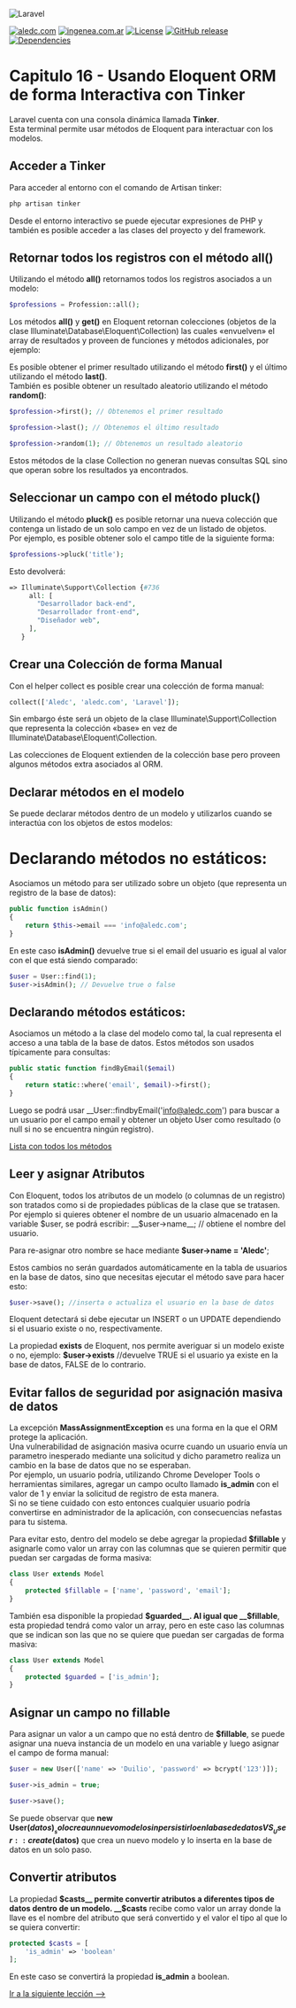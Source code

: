 ![Laravel](https://raw.githubusercontent.com/aledc7/Laravel/master/pirullo.png "Aledc.com")

[![aledc.com](https://github.com/aledc7/Scrum-Certification/blob/master/recursos/aledc.com.svg)](https://aledc.com)
[![ingenea.com.ar](https://github.com/aledc7/Scrum-Certification/blob/master/recursos/ingenea.svg)](http://ingenea.com.ar)
[![License](https://github.com/aledc7/Scrum-Certification/blob/master/recursos/mit-license.svg)](https://aledc.com)
[![GitHub release](https://github.com/aledc7/Scrum-Certification/blob/master/recursos/release.svg)](https://aledc.com)
[![Dependencies](https://github.com/aledc7/Scrum-Certification/blob/master/recursos/dependencias-none.svg)](https://aledc.com)

# Capitulo 16 - Usando Eloquent ORM de forma Interactiva con Tinker

Laravel cuenta con una consola dinámica llamada __Tinker__.   
Esta terminal permite usar métodos de Eloquent para interactuar con los modelos.


## Acceder a Tinker
Para acceder al entorno con el comando de Artisan tinker:  

```php
php artisan tinker
````

Desde el entorno interactivo se puede ejecutar expresiones de PHP y también es posible acceder a las clases del proyecto y del framework.

## Retornar todos los registros con el método __all()__

Utilizando el método __all()__ retornamos todos los registros asociados a un modelo:

```php
$professions = Profession::all();
````


Los métodos __all()__ y __get()__ en Eloquent retornan colecciones (objetos de la clase Illuminate\Database\Eloquent\Collection) las cuales «envuelven» el array de resultados y proveen de funciones y métodos adicionales, por ejemplo:

Es posible obtener el primer resultado utilizando el método __first()__ y el último utilizando el método __last()__.   
También es posible obtener un resultado aleatorio utilizando el método __random()__:

```php
$profession->first(); // Obtenemos el primer resultado

$profession->last(); // Obtenemos el último resultado

$profession->random(1); // Obtenemos un resultado aleatorio
````

Estos métodos de la clase Collection no generan nuevas consultas SQL sino que operan sobre los resultados ya encontrados.

## Seleccionar un campo con el método __pluck()__   
Utilizando el método __pluck()__ es posible retornar una nueva colección que contenga un listado de un solo campo en vez de un listado de objetos.   
Por ejemplo, es posible obtener solo el campo title de la siguiente forma:

```php
$professions->pluck('title');
````

Esto devolverá:    
```php
=> Illuminate\Support\Collection {#736
     all: [
       "Desarrollador back-end",
       "Desarrollador front-end",
       "Diseñador web",
     ],
   }
````


## Crear una Colección de forma Manual

Con el helper collect es posible crear una colección de forma manual:

```php
collect(['Aledc', 'aledc.com', 'Laravel']);
````


Sin embargo éste será un objeto de la clase Illuminate\Support\Collection que representa la colección «base» en vez de Illuminate\Database\Eloquent\Collection.

Las colecciones de Eloquent extienden de la colección base pero proveen algunos métodos extra asociados al ORM.

## Declarar métodos en el modelo
Se puede declarar métodos dentro de un modelo y utilizarlos cuando se interactúa con los objetos de estos modelos:

# Declarando métodos no estáticos:
Asociamos un método para ser utilizado sobre un objeto (que representa un registro de la base de datos):

```php
public function isAdmin()
{
    return $this->email === 'info@aledc.com';
}
````

En este caso __isAdmin()__ devuelve true si el email del usuario es igual al valor con el que está siendo comparado:

```php
$user = User::find(1);
$user->isAdmin(); // Devuelve true o false
````

## Declarando métodos estáticos:
Asociamos un método a la clase del modelo como tal, la cual representa el acceso a una tabla de la base de datos. Estos métodos son usados típicamente para consultas:

```php
public static function findByEmail($email)
{
    return static::where('email', $email)->first();
}
````

Luego se podrá usar __User::findbyEmail('info@aledc.com') para buscar a un usuario por el campo email y obtener un objeto User como resultado (o null si no se encuentra ningún registro).

[Lista con todos los métodos](https://laravel.com/docs/5.5/eloquent-collections#available-methods)



## Leer y asignar Atributos
Con Eloquent, todos los atributos de un modelo (o columnas de un registro) son tratados como si de propiedades públicas de la clase que se tratasen.   
Por ejemplo si quieres obtener el nombre de un usuario almacenado en la variable $user, se podrá escribir: __$user->name__; // obtiene el nombre del usuario.

Para re-asignar otro nombre se hace mediante __$user->name = 'Aledc'__;

Estos cambios no serán guardados automáticamente en la tabla de usuarios en la base de datos, sino que necesitas ejecutar el método save para hacer esto:

```php
$user->save(); //inserta o actualiza el usuario en la base de datos
````


Eloquent detectará si debe ejecutar un INSERT o un UPDATE dependiendo si el usuario existe o no, respectivamente.

La propiedad __exists__ de Eloquent, nos permite averiguar si un modelo existe o no, ejemplo: 
__$user->exists__ //devuelve TRUE si el usuario ya existe en la base de datos, FALSE de lo contrario.  


## Evitar fallos de seguridad por asignación masiva de datos

La excepción __MassAssignmentException__ es una forma en la que el ORM protege la aplicación.  
Una vulnerabilidad de asignación masiva ocurre cuando un usuario envía un parametro inesperado mediante una solicitud y dicho parametro realiza un cambio en la base de datos que no se esperaban.  
Por ejemplo, un usuario podría, utilizando Chrome Developer Tools o herramientas similares, agregar un campo oculto llamado __is_admin__ con el valor de 1 y enviar la solicitud de registro de esta manera.   
Si no se tiene cuidado con esto entonces cualquier usuario podría convertirse en administrador de la aplicación, con consecuencias nefastas para tu sistema.  

Para evitar esto, dentro del modelo se debe agregar la propiedad __$fillable__ y asignarle como valor un array con las columnas que se quieren permitir que puedan ser cargadas de forma masiva:

```php
class User extends Model
{
    protected $fillable = ['name', 'password', 'email'];
}
````

También esa disponible la propiedad __$guarded__. Al igual que __$fillable__, esta propiedad tendrá como valor un array, pero en este caso las columnas que se indican son las que no se quiere que puedan ser cargadas de forma masiva:

```php
class User extends Model
{
    protected $guarded = ['is_admin'];
}
````

## Asignar un campo no fillable
Para asignar un valor a un campo que no está dentro de __$fillable__, se puede asignar una nueva instancia de un modelo en una variable y luego asignar el campo de forma manual:

```php
$user = new User(['name' => 'Duilio', 'password' => bcrypt('123')]);

$user->is_admin = true;

$user->save();
````


Se puede observar que __new User($datos)__ solo crea un nuevo modelo sin persistirlo en la base de datos VS __User::create($datos)__ que crea un nuevo modelo y lo inserta en la base de datos en un solo paso.   

## Convertir atributos
La propiedad __$casts__ permite convertir atributos a diferentes tipos de datos dentro de un modelo. __$casts__ recibe como valor un array donde la llave es el nombre del atributo que será convertido y el valor el tipo al que lo se quiera convertir:

```php
protected $casts = [
    'is_admin' => 'boolean'
];
````

En este caso se convertirá la propiedad __is_admin__ a boolean.





[Ir a la siguiente lección -->]()
